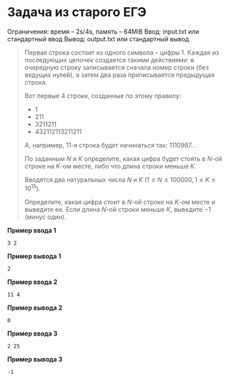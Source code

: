 # Задача из старого ЕГЭ

Ограничения: время – 2s/4s, память – 64MiB Ввод: input.txt или стандартный ввод Вывод: output.txt или стандартный вывод

> Первая строка состоит из одного символа – цифры 1. Каждая из последующих цепочек создается такими действиями: в очередную строку записывается сначала номер строки (без ведущих нулей), а затем два раза приписывается предыдущая строка.
>
> Вот первые 4 строки, созданные по этому правилу:
> - 1
> - 211
> - 3211211
> - 432112113211211
>
> А, например, 11-я строка будет начинаться так: 1110987…
>
> По заданным $N$ и $K$ определите, какая цифра будет стоять в $N$-ой строке на $K$-ом месте, либо что длина строки меньше $K$.
>
> Вводятся два натуральных числа $N$ и $K$ $(1 ≤ N ≤ 100000, 1 ≤ K ≤ 10^{15})$.
>
> Определите, какая цифра стоит в $N$-ой строке на $K$-ом месте и выведите ее. Если длина $N$-ой строки меньше $K$, выведите $−1$ (минус один).

**Пример ввода 1**
```
3 2
```
**Пример вывода 1**
```
2
```
**Пример ввода 2**
```
11 4
```
**Пример вывода 2**
```
0
```
**Пример ввода 3**
```
2 25
```
**Пример вывода 3**
```
-1
```
